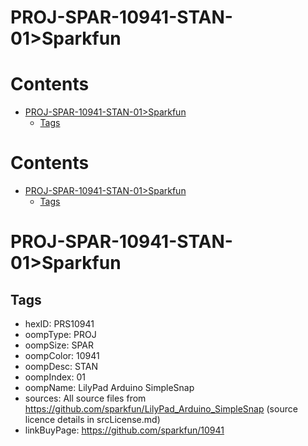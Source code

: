 
PROJ-SPAR-10941-STAN-01>Sparkfun
================================

Contents
========

* [PROJ-SPAR-10941-STAN-01>Sparkfun](#proj-spar-10941-stan-01sparkfun)
	* [Tags](#tags)

Contents
========

* [PROJ-SPAR-10941-STAN-01>Sparkfun](#proj-spar-10941-stan-01sparkfun)
	* [Tags](#tags)

# PROJ-SPAR-10941-STAN-01>Sparkfun

## Tags

- hexID: PRS10941
- oompType: PROJ
- oompSize: SPAR
- oompColor: 10941
- oompDesc: STAN
- oompIndex: 01
- oompName: LilyPad Arduino SimpleSnap
- sources: All source files from https://github.com/sparkfun/LilyPad_Arduino_SimpleSnap (source licence details in srcLicense.md)
- linkBuyPage: https://github.com/sparkfun/10941
